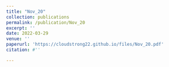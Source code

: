 ```yaml
---
title: "Nov_20"
collection: publications
permalink: /publication/Nov_20
excerpt: ''
date: 2022-03-29
venue: ''
paperurl: 'https://cloudstrong22.github.io/files/Nov_20.pdf'
citation: #''

---
```


[Download paper here]: (https://cloudstrong22.github.io/files/Nov_20.pdf)
